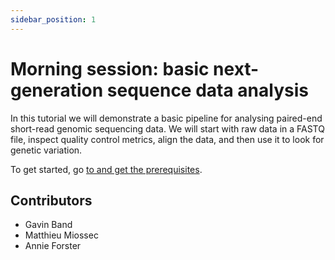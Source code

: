 ```yaml
---
sidebar_position: 1
---
```


# Morning session: basic next-generation sequence data analysis

In this tutorial we will demonstrate a basic pipeline for analysing paired-end short-read genomic
sequencing data. We will start with raw data in a FASTQ file, inspect quality control metrics,
align the data, and then use it to look for genetic variation.

To get started, go [to and get the prerequisites](Prerequisites.md).

## Contributors

* Gavin Band
* Matthieu Miossec
* Annie Forster
